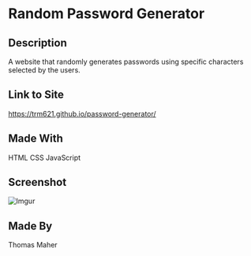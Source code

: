 # Random Password Generator

## Description
A website that randomly generates passwords using specific characters selected by the users.

## Link to Site
https://trm621.github.io/password-generator/

## Made With
HTML
CSS
JavaScript

## Screenshot
![Imgur](https://imgur.com/OHq5U1K.png)

## Made By
Thomas Maher